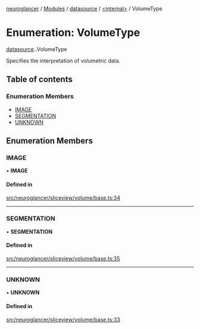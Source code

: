 [neuroglancer](../README.md) / [Modules](../modules.md) / [datasource](../modules/datasource.md) / [<internal\>](../modules/datasource._internal_.md) / VolumeType

# Enumeration: VolumeType

[datasource](../modules/datasource.md).[<internal>](../modules/datasource._internal_.md).VolumeType

Specifies the interpretation of volumetric data.

## Table of contents

### Enumeration Members

- [IMAGE](datasource._internal_.VolumeType.md#image)
- [SEGMENTATION](datasource._internal_.VolumeType.md#segmentation)
- [UNKNOWN](datasource._internal_.VolumeType.md#unknown)

## Enumeration Members

### IMAGE

• **IMAGE**

#### Defined in

[src/neuroglancer/sliceview/volume/base.ts:34](https://github.com/ActiveBrainAtlas2/neuroglancer/blob/1beb5d34/src/neuroglancer/sliceview/volume/base.ts#L34)

___

### SEGMENTATION

• **SEGMENTATION**

#### Defined in

[src/neuroglancer/sliceview/volume/base.ts:35](https://github.com/ActiveBrainAtlas2/neuroglancer/blob/1beb5d34/src/neuroglancer/sliceview/volume/base.ts#L35)

___

### UNKNOWN

• **UNKNOWN**

#### Defined in

[src/neuroglancer/sliceview/volume/base.ts:33](https://github.com/ActiveBrainAtlas2/neuroglancer/blob/1beb5d34/src/neuroglancer/sliceview/volume/base.ts#L33)
